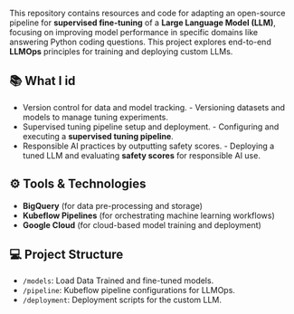 This repository contains resources and code for adapting an open-source pipeline for **supervised fine-tuning** of a **Large Language Model (LLM)**, focusing on improving model performance in specific domains like answering Python coding questions. This project explores end-to-end **LLMOps** principles for training and deploying custom LLMs.


## 📚 What I id
- Version control for data and model tracking. - Versioning datasets and models to manage tuning experiments.
- Supervised tuning pipeline setup and deployment. - Configuring and executing a **supervised tuning pipeline**.
- Responsible AI practices by outputting safety scores. - Deploying a tuned LLM and evaluating **safety scores** for responsible AI use.

## ⚙️ Tools & Technologies
- **BigQuery** (for data pre-processing and storage)
- **Kubeflow Pipelines** (for orchestrating machine learning workflows)
- **Google Cloud** (for cloud-based model training and deployment)

## 💻 Project Structure
- `/models`: Load Data Trained and fine-tuned models.
- `/pipeline`: Kubeflow pipeline configurations for LLMOps.
- `/deployment`: Deployment scripts for the custom LLM.

